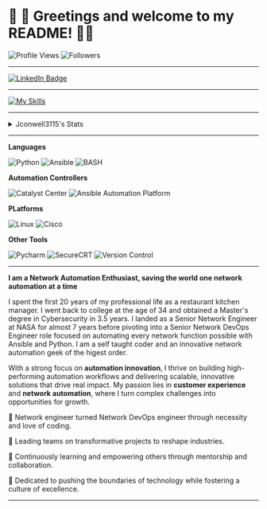 # 🐍 👋 Greetings and welcome to my README! 👋🐍

![Profile Views](https://komarev.com/ghpvc/?username=jconwell3115)
![Followers](https://img.shields.io/github/followers/jconwell3115)

---
<div id="badges">
  <a href="https://www.linkedin.com/in/jconwellnetworkdevopsprofessional/">
    <img src="https://img.shields.io/badge/LinkedIn-blue?style=for-the-badge&logo=linkedin&logoColor=white" alt="LinkedIn Badge"/>
  </a>

---
[![My Skills](https://skillicons.dev/icons?i=aws,ansible,redhat,linux,bash,vim,docker,git,github,githubactions,md,regex,pycharm,py,anaconda)](https://skillicons.dev)

---
<details>
  <summary>Jconwell3115's Stats</summary>
  
[![](https://raw.githubusercontent.com/jconwell3115/jconwell3115/main/profile-summary-card-output/dark/0-profile-details.svg)](https://github.com/vn7n24fzkq/github-profile-summary-cards)
[![](https://raw.githubusercontent.com/jconwell3115/jconwell3115/main/profile-summary-card-output/dark/1-repos-per-language.svg)](https://github.com/vn7n24fzkq/github-profile-summary-cards) [![](https://raw.githubusercontent.com/jconwell3115/jconwell3115/main/profile-summary-card-output/dark/2-most-commit-language.svg)](https://github.com/vn7n24fzkq/github-profile-summary-cards)
[![](https://raw.githubusercontent.com/jconwell3115/jconwell3115/main/profile-summary-card-output/dark/3-stats.svg)](https://github.com/vn7n24fzkq/github-profile-summary-cards) [![](https://raw.githubusercontent.com/jconwell3115/jconwell3115/main/profile-summary-card-output/dark/4-productive-time.svg)](https://github.com/vn7n24fzkq/github-profile-summary-cards)

</details>

---

**Languages**

![Python](https://img.shields.io/badge/Code-Python-informational?style=flat&logo=python&logoColor=brightgreen&color=3776AB)
![Ansible](https://img.shields.io/badge/Config%20Management-Ansible-3776AB?logo=Ansible&logoColor=brightgreen)
![BASH](https://img.shields.io/badge/Scripting-BASH-3776AB?logo=Linux&logoColor=brightgreen)

**Automation Controllers**

![Catalyst Center](https://img.shields.io/badge/Controller-Catalyst%20Center-green?logo=Cisco&logoColor=brightgreen)
![Ansible Automation Platform](https://img.shields.io/badge/Controller-AAP-green?logo=Ansible&logoColor=brightgreen)


**PLatforms**

![Linux](https://img.shields.io/badge/System-Linux-informational?style=flat&logo=linux&color=FCC624&logoColor=brightgreen)
![Cisco](https://img.shields.io/badge/System-Cisco%20IOSXE-FCC624?logo=cisco&logoColor=brightgreen)

**Other Tools**

![Pycharm](https://img.shields.io/badge/IDE-PyCharm-red?logo=Pycharm&logoColor=brightgreen)
![SecureCRT](https://img.shields.io/badge/Secure_Shell-SecureCRT-red?logo=Shell&logoColor=brightgreen)
![Version Control](https://img.shields.io/badge/VCS-Git-red?logo=Git&logoColor=brightgreen)


---
**I am a Network Automation Enthusiast, saving the world one network automation at a time**

I spent the first 20 years of my professional life as a restaurant kitchen manager.  I went back to college at the age of 34 and obtained a Master's degree in Cybersecurity in 3.5 years.  I landed as a Senior Network Engineer at NASA for almost 7 years before pivoting into a Senior Network DevOps Engineer role focused on automating every network function possible with Ansible and Python.  I am a self taught coder and an innovative network automation geek of the higest order.

With a strong focus on **automation innovation**, I thrive on building high-performing automation workflows and delivering scalable, innovative solutions that drive real impact. My passion lies in **customer experience** and **network automation**, where I turn complex challenges into opportunities for growth.

📖 Network engineer turned Network DevOps engineer through necessity and love of coding.

🔭 Leading teams on transformative projects to reshape industries.

🌱 Continuously learning and empowering others through mentorship and collaboration.

🚀 Dedicated to pushing the boundaries of technology while fostering a culture of excellence. 

***


<!---
jconwell3115/jconwell3115 is a ✨ special ✨ repository because its `README.md` (this file) appears on your GitHub profile.
You can click the Preview link to take a look at your changes.
--->
